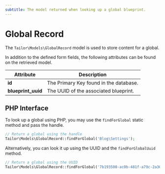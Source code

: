 ```yaml
---
subtitle: The model returned when looking up a global blueprint.
---
```

# Global Record

The `Tailor\Models\GlobalRecord` model is used to store content for a global.

In addition to the defined form fields, the following attributes can be found on the retrieved model.

Attribute | Description
-------- | -------------
**id** | The Primary Key found in the database.
**blueprint_uuid** | The UUID of the associated blueprint.

## PHP Interface

To look up a global using PHP, you may use the `findForGlobal` static method and pass the handle.

```php
// Return a global using the handle
Tailor\Models\GlobalRecord::findForGlobal('Blog\Settings');
```

Alternatively, you can look it up using the UUID and the `findForGlobalUuid` method.

```php
// Return a global using the UUID
Tailor\Models\GlobalRecord::findForGlobal('7b193500-ac0b-481f-a79c-2a362646364d');
```
